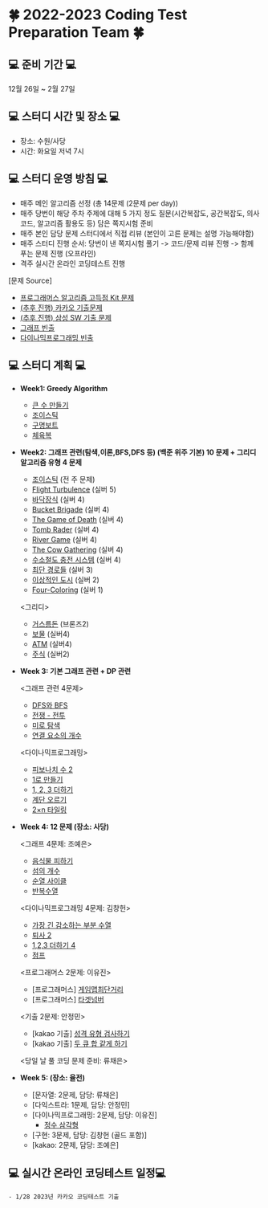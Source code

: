 # 🍀 2022-2023 Coding Test Preparation Team 🍀

## 💻 준비 기간 💻
12월 26일 ~ 2월 27일

## 💻 스터디 시간 및 장소 💻
- 장소: 수원/사당
- 시간: 화요일 저녁 7시

## 💻 스터디 운영 방침 💻
- 매주 메인 알고리즘 선정 (총 14문제 (2문제 per day))
- 매주 당번이 해당 주차 주제에 대해 5 가지 정도 질문(시간복잡도, 공간복잡도, 의사코드, 알고리즘 활용도 등) 담은 쪽지시험 준비
- 매주 본인 담당 문제 스터디에서 직접 리뷰 (본인이 고른 문제는 설명 가능해야함)
- 매주 스터디 진행 순서: 당번이 낸 쪽지시험 풀기 -> 코드/문제 리뷰 진행 -> 함께 푸는 문제 진행 (오프라인)
- 격주 실시간 온라인 코딩테스트 진행 

[문제 Source]
- [프로그래머스 알고리즘 고득점 Kit 문제](https://school.programmers.co.kr/learn/challenges?tab=algorithm_practice_kit)
- [(추후 진행) 카카오 기출문제](https://school.programmers.co.kr/learn/challenges?order=acceptance_asc&page=1&partIds=31236%2C25448%2C22586%2C20069%2C17214)
- [(추후 진행) 삼성 SW 기출 문제](https://www.acmicpc.net/workbook/view/1152)
- [그래프 빈출](https://it-college-diary.tistory.com/entry/BFS-DFS-%EA%B0%9C%EB%85%90-%EC%B6%94%EC%B2%9C%EB%AC%B8%EC%A0%9C)
- [다이나믹프로그래밍 빈출](https://won-percent.tistory.com/3)

## 💻 스터디 계획 💻

- **Week1: Greedy Algorithm**
    - [큰 수 만들기](https://school.programmers.co.kr/learn/courses/30/lessons/42883) 
    - [조이스틱](https://school.programmers.co.kr/learn/courses/30/lessons/42860)
    - [구명보트](https://school.programmers.co.kr/learn/courses/30/lessons/42885) 
    - [체육복](https://school.programmers.co.kr/learn/courses/30/lessons/42862)
 
- **Week2: 그래프 관련(탐색,이론,BFS,DFS 등) (백준 위주 기본) 10 문제 + 그리디 알고리즘 유형 4 문제**
    - [조이스틱](https://school.programmers.co.kr/learn/courses/30/lessons/42860) (전 주 문제)
    - [Flight Turbulence](https://www.acmicpc.net/problem/17848) (실버 5)
    - [바닥장식](https://www.acmicpc.net/problem/1388) (실버 4)
    - [Bucket Brigade](https://www.acmicpc.net/problem/17198) (실버 4)
    - [The Game of Death](https://www.acmicpc.net/problem/11558) (실버 4)
    - [Tomb Rader](https://www.acmicpc.net/problem/18535) (실버 4)
    - [River Game](https://www.acmicpc.net/problem/18304) (실버 4)
    - [The Cow Gathering](https://www.acmicpc.net/problem/16762) (실버 4)
    - [수소철도 충전 시스템](https://www.acmicpc.net/problem/25316) (실버 4)
    - [최단 경로들](https://www.acmicpc.net/problem/5250) (실버 3)
    - [이상적인 도시](https://www.acmicpc.net/problem/5813) (실버 2)
    - [Four-Coloring](https://www.acmicpc.net/problem/16746) (실버 1)
   
    <그리디>
    - [거스름돈](https://www.acmicpc.net/problem/5585) (브론즈2)
    - [보물](https://www.acmicpc.net/problem/1026) (실버4)
    - [ATM](https://www.acmicpc.net/problem/11399) (실버4)
    - [주식](https://www.acmicpc.net/problem/11501) (실버2)
     
- **Week 3: 기본 그래프 관련 + DP 관련**

    <그래프 관련 4문제>
    - [DFS와 BFS](https://www.acmicpc.net/problem/1260)
    - [전쟁 - 전투](https://www.acmicpc.net/problem/1303)
    - [미로 탐색](https://www.acmicpc.net/problem/2178)
    - [연결 요소의 개수](https://www.acmicpc.net/problem/11724)
    
    <다이나믹프로그래밍>
    - [피보나치 수 2](https://www.acmicpc.net/problem/2748)
    - [1로 만들기](https://www.acmicpc.net/problem/1463)
    - [1, 2, 3 더하기](https://www.acmicpc.net/problem/9095)
    - [계단 오르기](https://www.acmicpc.net/problem/2579)
    - [2×n 타일링](https://www.acmicpc.net/problem/11726)
  
- **Week 4: 12 문제 (장소: 사당)**

    <그래프 4문제: 조예은>
    - [음식물 피하기](https://www.acmicpc.net/problem/1743)
    - [섬의 개수](https://www.acmicpc.net/problem/4963)
    - [순열 사이클](https://www.acmicpc.net/problem/10451)
    - [반복수열](https://www.acmicpc.net/problem/2331)
    
    <다이나믹프로그래밍 4문제: 김창헌>
    - [가장 긴 감소하는 부분 수열](https://www.acmicpc.net/problem/11722)
    - [퇴사 2](https://www.acmicpc.net/problem/15486)
    - [1,2,3 더하기 4](https://www.acmicpc.net/problem/15989)
    - [점프](https://www.acmicpc.net/problem/1890)
    
    <프로그래머스 2문제: 이유진>
    - [프로그래머스] [게임맵최단거리](https://school.programmers.co.kr/learn/courses/30/lessons/1844)
    - [프로그래머스] [타겟넘버](https://school.programmers.co.kr/learn/courses/30/lessons/43165)
    
    <기출 2문제: 안정민>
    - [kakao 기출] [성격 유형 검사하기](https://school.programmers.co.kr/learn/courses/30/lessons/118666)
    - [kakao 기출] [두 큐 합 같게 하기](https://school.programmers.co.kr/learn/courses/30/lessons/118667)
    
    <당일 날 풀 코딩 문제 준비: 류채은>
    
- **Week 5: (장소: 율전)**
    - [문자열: 2문제, 담당: 류채은]
    - [다익스트라: 1문제, 담당: 안정민]
    - [다이나믹프로그래밍: 2문제, 담당: 이유진]
        - [정수 삼각형](https://www.acmicpc.net/problem/1932)
    - [구현: 3문제, 담당: 김창헌 (골드 포함)]
    - [kakao: 2문제, 담당: 조예은]
 

## 💻 실시간 온라인 코딩테스트 일정💻
    - 1/28 2023년 카카오 코딩테스트 기출
